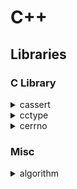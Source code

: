 
# C++

## Libraries

### C Library

<details><summary>cassert</summary>

```cpp
assert(("There are five lights", 2 + 2 == 5));
```

```bash
test: test.cc:10: int main(): Assertion `((void)"There are five lights", 2+2==5)' failed.
Aborted
```

</details>

<details><summary>cctype</summary>

```cpp
// 0-9a-zA-Z
isalnum()

// a-zA-Z
isalpha()

// tab (\t), space( )
isblank()

// NUL, \t, \f, \v, \n, \r, DEL
iscntrl()

// 0-9
isdigit()

// a-z
islower()

// A-Z
isupper()

// all printable characters
isprint()

// !"#$%&'()*+,-./:;<=>?@[\]^_`{|}~
ispunct()

// \t, \f, \v, \n, \r, space( )
isspace()

// 0123456789 ABCDEF abcdef
isxdigit()
```

</details>

<details><summary>cerrno</summary>

```cpp
double not_a_number = std::log(-1.0);
if (errno == EDOM) {
    std::cout << "log(-1) failed: " << std::strerror(errno) << '\n';
}

// E2BIG -> Argument list too long
// EACCES -> Permission denied
// EADDRINUSE -> Address in use
// EADDRNOTAVAIL -> Address not available
// EAFNOSUPPORT ->  Address family not supported
// EAGAIN -> Resource unavailable, try again
// EALREADY -> Connection already in progress
// EBADF -> Bad file descriptor
// EBADMSG -> Bad message
// EBUSY -> Device or resource busy
// ECANCELED -> Operation canceled
// ECHILD -> No child processes
// ECONNABORTED -> Connection aborted
// ECONNREFUSED -> Connection refused
// ECONNRESET -> Connection reset
// EDEADLK -> Resource deadlock would occur
// EDESTADDRREQ -> Destination address required
// EDOM -> Mathematics argument out of domain of function
// EEXIST -> File exists
// ...
```

```bash
log(-1) failed: Numerical argument out of domain
```

</details>

### Misc

<details><summary>algorithm</summary>

<details><summary>shuffle</summary>

```cpp
std::vector<int> v = {1, 2, 3, 4, 5, 6, 7, 8, 9, 10};
std::random_device rd;
std::mt19937 g(rd());
std::shuffle(v.begin(), v.end(), g);
```

```bash
8 6 10 4 2 3 7 1 9 5
```
</details>

<details><summary>{all, any, none}_of</summary>

```c++
std::vector<int> v(10, 2);
if (std::all_of(v.cbegin(), v.cend(), [](int i){ return i % 2 == 0; })) {
    std::cout << "All numbers are even\n";
}
```

```bash
All numbers are even
```
</details>

<details><summary>find</summary>

```c++
std::vector<int> v{0, 1, 2, 3, 4};
auto result1 = std::find(std::begin(v), std::end(v), 3);
if (result1 != std::end(v)) {
    std::cout << "v contains: 3\n";
} else {
    std::cout << "v does not contain: " << n1 << '\n';
}
```

```bash
v contains: 3
```
</details>

<details><summary>transform</summary>

```c++
std::string s("hello");
std::transform(s.begin(), s.end(), s.begin(),
                [](unsigned char c) -> unsigned char { return std::toupper(c); });
```

```bash
HELLO
```
</details>

<details><summary>max</summary>

```c++
std::cout << "larger of 1 and 9999: " << std::max(1, 9999) << '\n';
```
```bash
larger of 1 and 9999: 9999
```
</details>

<details><summary>clamp</summary>

```c++
std::clamp(10, 0, 100);
std::clamp(-10, 0, 100);
```
```bash
10
0
```
</details>

<details><summary>next_permutation</summary>

```c++
std::string s = "aba";
std::sort(s.begin(), s.end());
do {
    std::cout << s << '\n';
} while(std::next_permutation(s.begin(), s.end()));
```

```bash
aab
aba
baa
```
</details>

</details>
